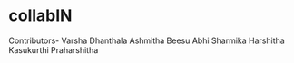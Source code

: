 # collabIN
Contributors- 
Varsha Dhanthala
Ashmitha Beesu
Abhi Sharmika
Harshitha Kasukurthi
Praharshitha

